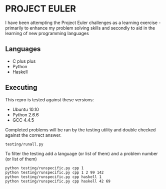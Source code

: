 # PROJECT EULER

I have been attempting the Project Euler challenges as a learning exercise - 
primarily to enhance my problem solving skills
and secondly to aid in the learning of new programming languages

## Languages
* C plus plus
* Python
* Haskell

## Executing
This repro is tested against these versions:
* Ubuntu 10.10
* Python 2.6.6
* GCC 4.4.5

Completed problems will be ran by the testing utility and double checked against the correct answer.

    testing/runall.py

To filter the testing add a language (or list of them) and a problem number (or list of them)

    python testing/runspecific.py cpp 1
    python testing/runspecific.py cpp 1 2 99 142
    python testing/runspecific.py cpp haskell 1
    python testing/runspecific.py cpp haskell 42 69

